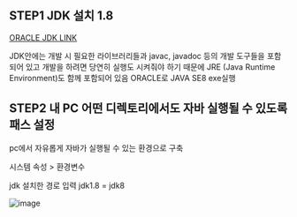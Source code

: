 ## STEP1 JDK 설치 1.8

[ORACLE JDK LINK](https://www.oracle.com/kr/java/)

JDK안에는 개발 시 필요한 라이브러리들과 javac, javadoc 등의 개발 도구들을 포함되어 있고 개발을 하려면 당연히 실행도 시켜줘야 하기 때문에 JRE (Java Runtime Environment)도 함께 포함되어 있음
ORACLE로 JAVA SE8 exe실행



## STEP2 내 PC 어떤 디렉토리에서도 자바 실행될 수 있도록 패스 설정

pc에서 자유롭게 자바가 실행될 수 있는 환경으로 구축

시스템 속성 > 환경변수

jdk 설치한 경로 입력  jdk1.8 = jdk8

![image](https://user-images.githubusercontent.com/52149400/206893090-665d6c80-dc47-490d-8867-f290f599ef69.png)
